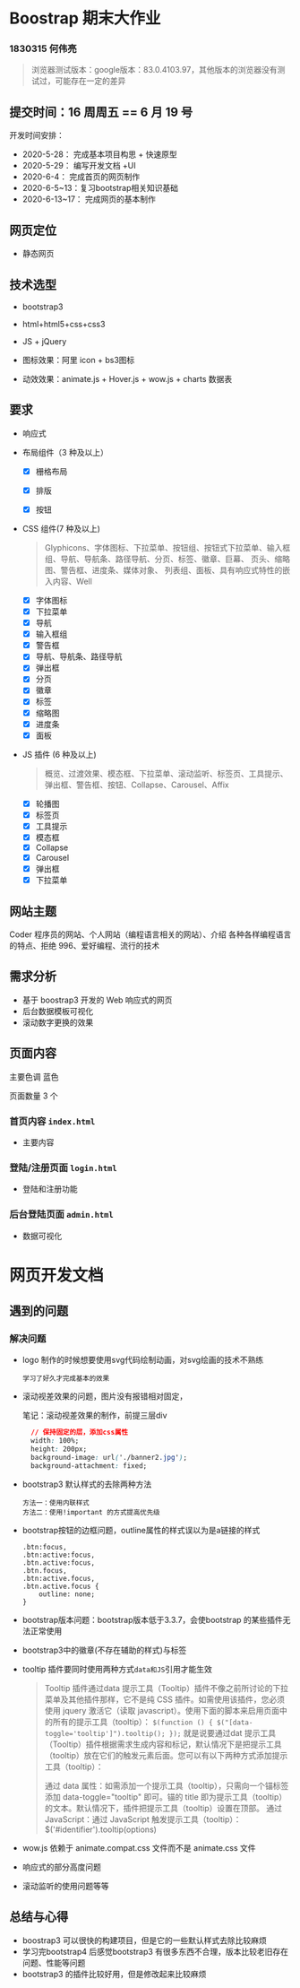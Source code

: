 # Boostrap 期末大作业

### 1830315 何伟亮

> 浏览器测试版本：google版本：83.0.4103.97，其他版本的浏览器没有测试过，可能存在一定的差异

## 提交时间：16 周周五 == 6 月 19 号

开发时间安排：

- 2020-5-28： 完成基本项目构思 + 快速原型
- 2020-5-29： 编写开发文档 +UI
- 2020-6-4： 完成首页的网页制作
- 2020-6-5~13：复习bootstrap相关知识基础
- 2020-6-13~17： 完成网页的基本制作

## 网页定位

- 静态网页

## 技术选型

- bootstrap3

- html+html5+css+css3

- JS + jQuery

- 图标效果：阿里 icon + bs3图标

- 动效效果：animate.js + Hover.js + wow.js + charts 数据表

## 要求

- 响应式

- 布局组件（3 种及以上）

  - [x] 栅格布局

  - [x] 排版
  - [x] 按钮

- CSS 组件(7 种及以上)

  > Glyphicons、字体图标、下拉菜单、按钮组、按钮式下拉菜单、输入框组、导航、导航条、路径导航、分页、标签、徽章、巨幕、 页头、缩略图、警告框、进度条、媒体对象、 列表组、面板、具有响应式特性的嵌入内容、Well

  - [x] 字体图标
  - [x] 下拉菜单
  - [x] 导航
  - [x] 输入框组
  - [x] 警告框
  - [x] 导航、导航条、路径导航
  - [x] 弹出框
  - [x] 分页
  - [x] 徽章
  - [x] 标签
  - [x] 缩略图
  - [x] 进度条
  - [x] 面板

- JS 插件 (6 种及以上)
  > 概览、过渡效果、模态框、下拉菜单、滚动监听、标签页、工具提示、弹出框、警告框、按钮、Collapse、Carousel、Affix
  - [x] 轮播图
  - [x] 标签页
  - [x] 工具提示
  - [x] 模态框
  - [x] Collapse
  - [x] Carousel
  - [x] 弹出框
  - [x] 下拉菜单

## 网站主题

Coder 程序员的网站、个人网站（编程语言相关的网站）、介绍 各种各样编程语言的特点、拒绝 996、爱好编程、流行的技术

## 需求分析

- 基于 boostrap3 开发的 Web 响应式的网页
- 后台数据模板可视化
- 滚动数字更换的效果

## 页面内容

主要色调 蓝色

页面数量 3 个

### 首页内容 `index.html`

- 主要内容

### 登陆/注册页面 `login.html`

- 登陆和注册功能

### 后台登陆页面 `admin.html`

- 数据可视化



# 网页开发文档

## 遇到的问题

### 解决问题

- logo 制作的时候想要使用svg代码绘制动画，对svg绘画的技术不熟练

  ```
  学习了好久才完成基本的效果
  ```

- 滚动视差效果的问题，图片没有报错相对固定，

  笔记：滚动视差效果的制作，前提三层div

  ```css
    // 保持固定的层，添加css属性
    width: 100%;
    height: 200px;
    background-image: url('./banner2.jpg');
    background-attachment: fixed;
  ```

- bootstrap3 默认样式的去除两种方法

  ```
  方法一：使用内联样式
  方法二：使用!important 的方式提高优先级
  ```

- bootstrap按钮的边框问题，outline属性的样式误以为是a链接的样式

  ```
  .btn:focus,
  .btn:active:focus,
  .btn.active:focus,
  .btn.focus,
  .btn:active.focus,
  .btn.active.focus {
      outline: none;          
  }
  ```

- bootstrap版本问题：bootstrap版本低于3.3.7，会使bootstrap 的某些插件无法正常使用

- bootstrap3中的徽章(不存在辅助的样式)与标签

- tooltip 插件要同时使用两种方式``data和JS``引用才能生效

  > Tooltip 插件通过data 提示工具（Tooltip）插件不像之前所讨论的下拉菜单及其他插件那样，它不是纯 CSS 插件。如需使用该插件，您必须使用 jquery 激活它（读取 javascript）。使用下面的脚本来启用页面中的所有的提示工具（tooltip）：
  > `$(function () { $("[data-toggle='tooltip']").tooltip(); });`
  > 就是说要通过dat
  > 提示工具（Tooltip）插件根据需求生成内容和标记，默认情况下是把提示工具（tooltip）放在它们的触发元素后面。您可以有以下两种方式添加提示工具（tooltip）：
  >
  > 通过 data 属性：如需添加一个提示工具（tooltip），只需向一个锚标签添加 data-toggle="tooltip" 即可。锚的 title 即为提示工具（tooltip）的文本。默认情况下，插件把提示工具（tooltip）设置在顶部。
  > 通过 JavaScript：通过 JavaScript 触发提示工具（tooltip）：
  > $('#identifier').tooltip(options)

- wow.js 依赖于 animate.compat.css 文件而不是 animate.css 文件

- 响应式的部分高度问题

- 滚动监听的使用问题等等

## 总结与心得

- boostrap3 可以很快的构建项目，但是它的一些默认样式去除比较麻烦
- 学习完bootstrap4 后感觉bootstrap3 有很多东西不合理，版本比较老旧存在问题、性能等问题
- bootstrap3 的插件比较好用，但是修改起来比较麻烦